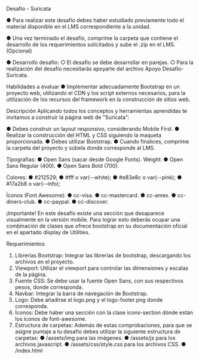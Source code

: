 Desafío - Suricata

● Para realizar este desafío debes haber estudiado previamente todo el material
disponible en el LMS correspondiente a la unidad.

● Una vez terminado el desafío, comprime la carpeta que contiene el desarrollo de los
requerimientos solicitados y sube el .zip en el LMS. (Opcional)

● Desarrollo desafío:
○ El desafío se debe desarrollar en parejas.
○ Para la realización del desafío necesitarás apoyarte del archivo Apoyo Desafío-Suricata.

Habilidades a evaluar
● Implementar adecuadamente Bootstrap en un proyecto web, utilizando el CDN y los
script externos necesarios, para la utilización de los recursos del framework en la
construcción de sitios web.

Descripción
Aplicando todos los conceptos y herramientas aprendidas te invitamos a construir la página
web de "Suricata":

● Debes construir un layout responsivo, considerando Mobile First.
● Realizar la construcción del HTML y CSS siguiendo la maqueta proporcionada.
● Debes utilizar Bootstrap.
● Cuando finalices, comprime la carpeta del proyecto y súbela donde corresponde al
LMS.

Tipografías:
● Open Sans (sacar desde Google Fonts).
Weight:
● Open Sans Regular (400).
● Open Sans Bold (700).

Colores:
● #212529;
● #fff o var(--white);
● #e83e8c o var(--pink);
● #17a2b8 o var(--info);

Íconos (Font Awesome):
● cc-visa.
● cc-mastercard.
● cc-amex.
● cc-diners-club.
● cc-paypal.
● cc-discover.

¡Importante! En este desafío existe una sección que desaparece visualmente en
la versión mobile. Para lograr esto deberás ocupar una combinación de clases
que ofrece bootstrap en su documentación oficial en el apartado display de
Utilities.

Requerimientos
1. Librerías Bootstrap: Integrar las librerías de bootstrap, descargando los archivos en
el proyecto.
2. Viewport: Utilizar el viewport para controlar las dimensiones y escalas de la página.
3. Fuente CSS: Se debe usar la fuente Open Sans, con sus respectivos pesos, donde
corresponda.
4. Navbar: Integrar la barra de navegación de Bootstrap.
5. Logo: Debe añadirse el logo.png y el logo-footer.png donde corresponda.
6. Íconos: Debe haber una sección con la clase icons-section dónde están los íconos de
font-awesome.
7. Estructura de carpetas: Además de estas comprobaciones, para que se asigne
puntaje a tu desafío debes utilizar la siguiente estructura de carpetas:
  ● /assets/img para las imágenes.
  ● /assets/js para los archivos javascript.
  ● /assets/css/style.css para los archivos CSS.
  ● /index.html
